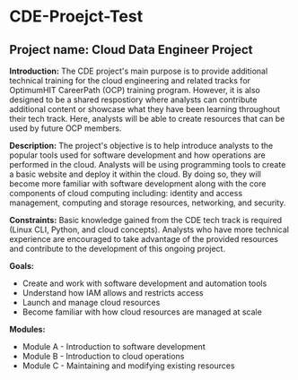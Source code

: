 # CDE-Proejct-Test
## Project name: Cloud Data Engineer Project

**Introduction:** The CDE project's main purpose is to provide additional technical training for the cloud engineering and related tracks for OptimumHIT CareerPath (OCP) training program. However, it is also designed to be a shared respostiory where analysts can contribute additional content or showcase what they have been learning throughout their tech track. Here, analysts will be able to create resources that can be used by future OCP members.

**Description:** The project's objective is to help introduce analysts to the popular tools used for software development and how operations are performed in the cloud. Analysts will be using programming tools to create a basic website and deploy it within the cloud. By doing so, they will become more familiar with software development along with the core components of cloud computing including: identity and access management, computing and storage resources, networking, and security.

**Constraints:** Basic knowledge gained from the CDE tech track is required (Linux CLI, Python, and cloud concepts). Analysts who have more technical experience are encouraged to take advantage of the provided resources and contribute to the development of this ongoing project.

**Goals:** 
- Create and work with software development and automation tools
- Understand how IAM allows and restricts access
- Launch and manage cloud resources
- Become familiar with how cloud resources are managed at scale

**Modules:**
- Module A - Introduction to software development
- Module B - Introduction to cloud operations
- Module C - Maintaining and modifying existing resources
